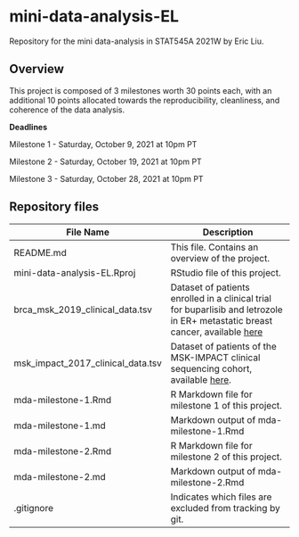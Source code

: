 # mini-data-analysis-EL
Repository for the mini data-analysis in STAT545A 2021W by Eric Liu.

## Overview
This project is composed of 3 milestones worth 30 points each, with an additional 10 points allocated towards the reproducibility, cleanliness, and coherence of the data analysis.

**Deadlines**

Milestone 1 - Saturday, October 9, 2021 at 10pm PT

Milestone 2 - Saturday, October 19, 2021 at 10pm PT

Milestone 3 - Saturday, October 28, 2021 at 10pm PT

## Repository files

| File Name | Description |
| --- | --- |
| README.md | This file. Contains an overview of the project. |
| mini-data-analysis-EL.Rproj | RStudio file of this project. |
| brca_msk_2019_clinical_data.tsv | Dataset of patients enrolled in a clinical trial for buparlisib and letrozole in ER+ metastatic breast cancer, available [here](https://www.cbioportal.org/study/clinicalData?id=brca_mskcc_2019) |
| msk_impact_2017_clinical_data.tsv | Dataset of patients of the MSK-IMPACT clinical sequencing cohort, available [here](https://www.cbioportal.org/study/clinicalData?id=msk_impact_2017). |
| mda-milestone-1.Rmd | R Markdown file for milestone 1 of this project. |
| mda-milestone-1.md | Markdown output of mda-milestone-1.Rmd |
| mda-milestone-2.Rmd | R Markdown file for milestone 2 of this project. |
| mda-milestone-2.md | Markdown output of mda-milestone-2.Rmd |
| .gitignore | Indicates which files are excluded from tracking by git. |